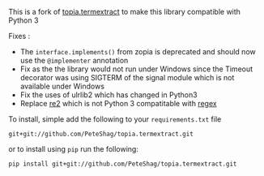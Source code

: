 This is a fork of [topia.termextract](https://github.com/turian/topia.termextract) to make this library compatible with Python 3

Fixes : 
- The `interface.implements()` from zopia is deprecated and should now use the `@implementer` annotation
- Fix as the the library would not run under Windows since the Timeout decorator was using SIGTERM of the signal module which is not available under Windows
- Fix the uses of ulrlib2 which has changed in Python3
- Replace [re2](https://pypi.org/project/re2/) which is not Python 3 compatitable with [regex](https://pypi.org/project/regex/)

To install, simple add the following to your `requirements.txt` file
```
git+git://github.com/PeteShag/topia.termextract.git
```

or to install using `pip` run the following:  
```
pip install git+git://github.com/PeteShag/topia.termextract.git
```
